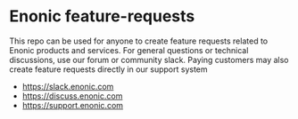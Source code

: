 # Enonic feature-requests

This repo can be used for anyone to create feature requests related to Enonic products and services.
For general questions or technical discussions, use our forum or community slack. Paying customers may also create feature requests directly in our support system

* https://slack.enonic.com
* https://discuss.enonic.com
* https://support.enonic.com
